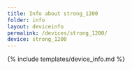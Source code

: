 ```yaml
---
title: Info about strong_1200
folder: info
layout: deviceinfo
permalink: /devices/strong_1200/
device: strong_1200
---
```

{% include templates/device_info.md %}
